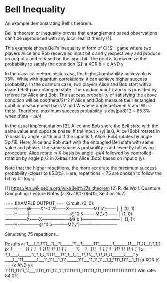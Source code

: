 # Bell Inequality
An example demonstrating Bell's theorem.

Bell's theorem or inequality proves that entanglement based
observations can't be reproduced with any local realist theory [1].

This example shows Bell's inequality in form of CHSH game where two
players Alice and Bob receive an input bit x and y respectively and
produce an output a and b based on the input bit.
The goal is to maximize the probability to satisfy the condition [2]:
    a XOR b = x AND y

In the classical deterministic case, the highest probability
achievable is 75%. While with quantum correlations, it can
achieve higher success probability. In the quantum case, two players
Alice and Bob start with a shared Bell-pair entangled state. The
random input x and y is provided by referee for Alice and Bob. The
success probability of satisfying the above condition will be
cos(theta/2)^2 if Alice and Bob measure their entangled qubit in
measurement basis V and W where angle between V and W is theta.
Therefore, maximum success probability is cos(pi/8)^2 ~ 85.3%
when theta = pi/4.

In the usual implementation [2], Alice and Bob share the Bell state
with the same value and opposite phase. If the input x (y) is 0, Alice (Bob)
rotates in Y-basis by angle -pi/16 and if the input is 1, Alice (Bob)
rotates by angle 3pi/16. Here, Alice and Bob start with the entangled
Bell state with same value and phase. The same success probability is
achieved by following procedure: Alice rotate in X-basis by angle
-pi/4 followed by controlled-rotation by angle pi/2 in X-basis for
Alice (Bob) based on input x (y).

Note that the higher repetitions, the more accurate the maximum success
probability (closer to 85.3%). Here, repetitions = 75 are chosen to follow
the bit by bit logic.

[1] https://en.wikipedia.org/wiki/Bell%27s_theorem
[2] R. de Wolf. Quantum Computing: Lecture Notes
(arXiv:1907.09415, Section 15.2)

=== EXAMPLE OUTPUT ===
Circuit:
(0, 0): ───H───@───X^-0.25───X────────M('a')───
               │             │
(0, 1): ───H───┼─────────────@^0.5────M('x')───
               │
(1, 0): ───────X───X─────────M('b')────────────
                   │
(1, 1): ───H───────@^0.5─────M('y')────────────

Simulating 75 repetitions...

Results
a: _1___1_1_1111__11__11______11__1______111_______1_______11___11_11__1_1_1_1
b: _1_______11_1_1__1_1111_11_11_1_1_____11___1__111__1_1_1_1__111_11_11_1_1_1
x: 1_1____1______11_1_1_1_11111___111_1__1_1__11_111__1_11_11_11______1____1__
y: ____1__111_______1___11_111__1_111______111___11_11_11__1_1_1111_1111__1_11
(a XOR b) == (x AND y):
   11111_11111_11___11111_111_111_11_111111111_1111111_111_1111111111111111111
Win rate: 84.0%

